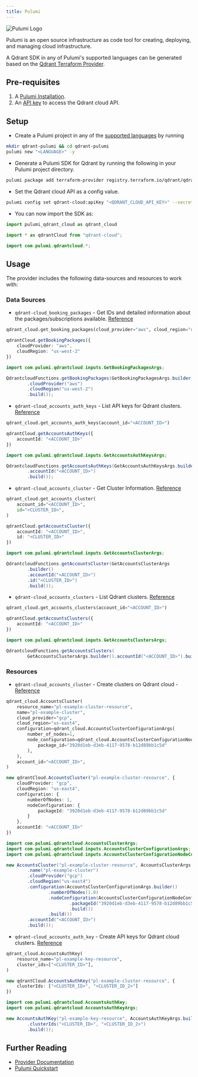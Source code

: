 ```yaml
---
title: Pulumi
---
```


![Pulumi Logo](/documentation/platforms/pulumi/pulumi-logo.png)

Pulumi is an open source infrastructure as code tool for creating, deploying, and managing cloud infrastructure.

A Qdrant SDK in any of Pulumi's supported languages can be generated based on the [Qdrant Terraform Provider](https://registry.terraform.io/providers/qdrant/qdrant-cloud/latest).

## Pre-requisites

1. A [Pulumi Installation](https://www.pulumi.com/docs/install/).
2. An [API key](/documentation/qdrant-cloud-api/#authentication-connecting-to-cloud-api) to access the Qdrant cloud API.

## Setup

- Create a Pulumi project in any of the [supported languages](https://www.pulumi.com/docs/languages-sdks/) by running

```bash
mkdir qdrant-pulumi && cd qdrant-pulumi
pulumi new "<LANGUAGE>" -y
```

- Generate a Pulumi SDK for Qdrant by running the following in your Pulumi project directory.

```bash
pulumi package add terraform-provider registry.terraform.io/qdrant/qdrant-cloud
```

- Set the Qdrant cloud API as a config value.

```bash
pulumi config set qdrant-cloud:apiKey "<QDRANT_CLOUD_API_KEY>" --secret
```

- You can now import the SDK as:

```python
import pulumi_qdrant_cloud as qdrant_cloud
```

```typescript
import * as qdrantCloud from "qdrant-cloud";
```

```java
import com.pulumi.qdrantcloud.*;
```

## Usage

The provider includes the following data-sources and resources to work with:

### Data Sources

- `qdrant-cloud_booking_packages` - Get IDs and detailed information about the packages/subscriptions available. [Reference](https://github.com/qdrant/terraform-provider-qdrant-cloud/blob/main/docs/data-sources/booking_packages.md)

```python
qdrant_cloud.get_booking_packages(cloud_provider="aws", cloud_region="us-west-2")
```

```typescript
qdrantCloud.getBookingPackages({
    cloudProvider: "aws",
    cloudRegion: "us-west-2"
})
```

```java
import com.pulumi.qdrantcloud.inputs.GetBookingPackagesArgs;

QdrantcloudFunctions.getBookingPackages(GetBookingPackagesArgs.builder()
        .cloudProvider("aws")
        .cloudRegion("us-west-2")
        .build());
```

- `qdrant-cloud_accounts_auth_keys` - List API keys for Qdrant clusters. [Reference](https://github.com/qdrant/terraform-provider-qdrant-cloud/blob/main/docs/data-sources/accounts_auth_keys.md)

```python
qdrant_cloud.get_accounts_auth_keys(account_id="<ACCOUNT_ID>")
```

```typescript
qdrantCloud.getAccountsAuthKeys({
    accountId: "<ACCOUNT_ID>"
})
```

```java
import com.pulumi.qdrantcloud.inputs.GetAccountsAuthKeysArgs;

QdrantcloudFunctions.getAccountsAuthKeys(GetAccountsAuthKeysArgs.builder()
        .accountId("<ACCOUNT_ID>")
        .build());
```

- `qdrant-cloud_accounts_cluster` - Get Cluster Information. [Reference](https://github.com/qdrant/terraform-provider-qdrant-cloud/blob/main/docs/data-sources/accounts_cluster.md)

```python
qdrant_cloud.get_accounts_cluster(
    account_id="<ACCOUNT_ID>",
    id="<CLUSTER_ID>",
)
```

```typescript
qdrantCloud.getAccountsCluster({
    accountId: "<ACCOUNT_ID>",
    id: "<CLUSTER_ID>"
})
```

```java
import com.pulumi.qdrantcloud.inputs.GetAccountsClusterArgs;

QdrantcloudFunctions.getAccountsCluster(GetAccountsClusterArgs
        .builder()
        .accountId("<ACCOUNT_ID>")
        .id("<CLUSTER_ID>")
        .build());
```

- `qdrant-cloud_accounts_clusters` - List Qdrant clusters. [Reference](https://github.com/qdrant/terraform-provider-qdrant-cloud/blob/main/docs/data-sources/accounts_clusters.md)

```python
qdrant_cloud.get_accounts_clusters(account_id="<ACCOUNT_ID>")
```

```typescript
qdrantCloud.getAccountsClusters({
    accountId: "<ACCOUNT_ID>"
})
```

```java
import com.pulumi.qdrantcloud.inputs.GetAccountsClustersArgs;

QdrantcloudFunctions.getAccountsClusters(
        GetAccountsClustersArgs.builder().accountId("<ACCOUNT_ID>").build());
```

### Resources

- `qdrant-cloud_accounts_cluster` - Create clusters on Qdrant cloud - [Reference](https://github.com/qdrant/terraform-provider-qdrant-cloud/blob/main/docs/resources/accounts_cluster.md)

```python
qdrant_cloud.AccountsCluster(
    resource_name="pl-example-cluster-resource",
    name="pl-example-cluster",
    cloud_provider="gcp",
    cloud_region="us-east4",
    configuration=qdrant_cloud.AccountsClusterConfigurationArgs(
        number_of_nodes=1,
        node_configuration=qdrant_cloud.AccountsClusterConfigurationNodeConfigurationArgs(
            package_id="3920d1eb-d3eb-4117-9578-b12d89bb1c5d"
        ),
    ),
    account_id="<ACCOUNT_ID>",
)
```

```typescript
new qdrantCloud.AccountsCluster("pl-example-cluster-resource", {
    cloudProvider: "gcp",
    cloudRegion: "us-east4",
    configuration: {
        numberOfNodes: 1,
        nodeConfiguration: {
            packageId: "3920d1eb-d3eb-4117-9578-b12d89bb1c5d"
        }
    },
    accountId: "<ACCOUNT_ID>"
})
```

```java
import com.pulumi.qdrantcloud.AccountsClusterArgs;
import com.pulumi.qdrantcloud.inputs.AccountsClusterConfigurationArgs;
import com.pulumi.qdrantcloud.inputs.AccountsClusterConfigurationNodeConfigurationArgs;

new AccountsCluster("pl-example-cluster-resource", AccountsClusterArgs.builder()
        .name("pl-example-cluster")
        .cloudProvider("gcp")
        .cloudRegion("us-east4")
        .configuration(AccountsClusterConfigurationArgs.builder()
                .numberOfNodes(1.0)
                .nodeConfiguration(AccountsClusterConfigurationNodeConfigurationArgs.builder()
                        .packageId("3920d1eb-d3eb-4117-9578-b12d89bb1c5d")
                        .build())
                .build())
        .accountId("<ACCOUNT_ID>")
        .build());
```

- `qdrant-cloud_accounts_auth_key` - Create API keys for Qdrant cloud clusters. [Reference](https://github.com/qdrant/terraform-provider-qdrant-cloud/blob/main/docs/resources/accounts_auth_key.md)

```python
qdrant_cloud.AccountsAuthKey(
    resource_name="pl-example-key-resource",
    cluster_ids=["<CLUSTER_ID>"],
)
```

```typescript
new qdrantCloud.AccountsAuthKey("pl-example-cluster-resource", {
    clusterIds: ["<CLUSTER_ID>", "<CLUSTER_ID_2>"]
})
```

```java
import com.pulumi.qdrantcloud.AccountsAuthKey;
import com.pulumi.qdrantcloud.AccountsAuthKeyArgs;

new AccountsAuthKey("pl-example-key-resource", AccountsAuthKeyArgs.builder()
        .clusterIds("<CLUSTER_ID>", "<CLUSTER_ID_2>")
        .build());
```

## Further Reading

- [Provider Documentation](https://registry.terraform.io/providers/qdrant/qdrant-cloud/latest/docs)
- [Pulumi Quickstart](https://www.pulumi.com/docs/get-started/)
